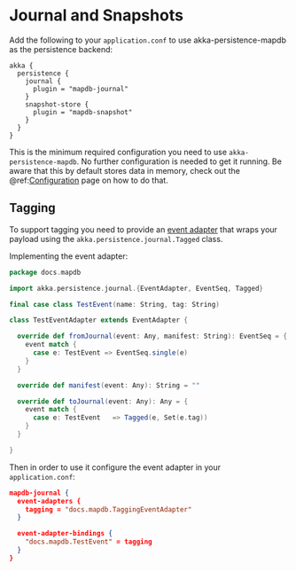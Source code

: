 # Journal and Snapshots

Add the following to your `application.conf` to use akka-persistence-mapdb as the persistence backend:

```
akka {
  persistence {
    journal {
      plugin = "mapdb-journal"
    }
    snapshot-store {
      plugin = "mapdb-snapshot"
    }
  }
}
```

This is the minimum required configuration you need to use `akka-persistence-mapdb`. No further configuration is needed to get it running. Be aware that this by default stores data in memory, check out the @ref:[Configuration](configuration.md) page on how to do that.

## Tagging

To support tagging you need to provide an [event adapter](https://doc.akka.io/docs/akka/current/persistence.html#event-adapters) that wraps your payload using the `akka.persistence.journal.Tagged` class.

Implementing the event adapter:

```scala
package docs.mapdb

import akka.persistence.journal.{EventAdapter, EventSeq, Tagged}

final case class TestEvent(name: String, tag: String)

class TestEventAdapter extends EventAdapter {

  override def fromJournal(event: Any, manifest: String): EventSeq = {
    event match {
      case e: TestEvent => EventSeq.single(e)
    }
  }

  override def manifest(event: Any): String = ""

  override def toJournal(event: Any): Any = {
    event match {
      case e: TestEvent   => Tagged(e, Set(e.tag))
    }
  }

}
```

Then in order to use it configure the event adapter in your `application.conf`:

```json
mapdb-journal {
  event-adapters {
    tagging = "docs.mapdb.TaggingEventAdapter"
  }

  event-adapter-bindings {
    "docs.mapdb.TestEvent" = tagging
  }
}
```

